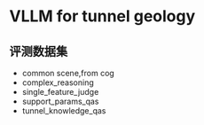 # VLLM for tunnel geology

## 评测数据集
* common scene,from cog
* complex_reasoning
* single_feature_judge
* support_params_qas
* tunnel_knowledge_qas


